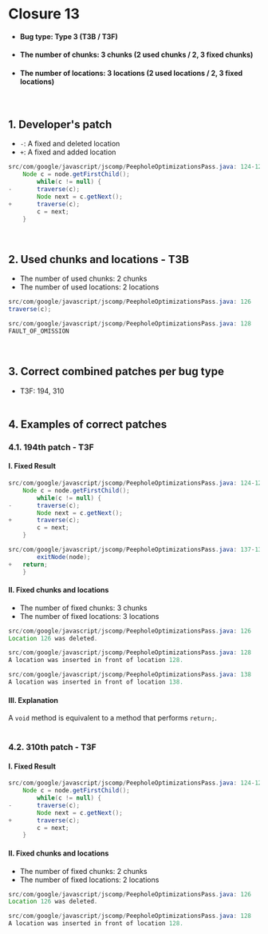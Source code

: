 # Closure 13
* <h4>Bug type: Type 3 (T3B / T3F)</h4>
* <h4>The number of chunks: 3 chunks (2 used chunks / 2, 3 fixed chunks)</h4>
* <h4>The number of locations: 3 locations (2 used locations / 2, 3 fixed locations)</h4>
<br>

## 1. Developer's patch
* `-`: A fixed and deleted location
* `+`: A fixed and added location
```java
src/com/google/javascript/jscomp/PeepholeOptimizationsPass.java: 124-129
    Node c = node.getFirstChild();
        while(c != null) {
-       traverse(c);
        Node next = c.getNext();
+       traverse(c);
        c = next;
    }
```
<br>

## 2. Used chunks and locations - T3B
* The number of used chunks: 2 chunks
* The number of used locations: 2 locations
```java
src/com/google/javascript/jscomp/PeepholeOptimizationsPass.java: 126
traverse(c);
```

```java
src/com/google/javascript/jscomp/PeepholeOptimizationsPass.java: 128
FAULT_OF_OMISSION
```
<br>

## 3. Correct combined patches per bug type
* T3F: 194, 310
<br><br>

## 4. Examples of correct patches
### 4.1. 194th patch - T3F
#### I. Fixed Result
```java
src/com/google/javascript/jscomp/PeepholeOptimizationsPass.java: 124-129
    Node c = node.getFirstChild();
        while(c != null) {
-       traverse(c);
        Node next = c.getNext();
+       traverse(c);
        c = next;
    }
```

```java
src/com/google/javascript/jscomp/PeepholeOptimizationsPass.java: 137-138
        exitNode(node);
+   return;           
    }
```

#### II. Fixed chunks and locations
* The number of fixed chunks: 3 chunks
* The number of fixed locations: 3 locations
```java
src/com/google/javascript/jscomp/PeepholeOptimizationsPass.java: 126
Location 126 was deleted.
```

```java
src/com/google/javascript/jscomp/PeepholeOptimizationsPass.java: 128
A location was inserted in front of location 128.
```

```java
src/com/google/javascript/jscomp/PeepholeOptimizationsPass.java: 138
A location was inserted in front of location 138.
```

#### III. Explanation
A ```void``` method is equivalent to a method that performs ```return;```.
<br><br>

### 4.2. 310th patch - T3F
#### I. Fixed Result
```java
src/com/google/javascript/jscomp/PeepholeOptimizationsPass.java: 124-129
    Node c = node.getFirstChild();
        while(c != null) {
-       traverse(c);
        Node next = c.getNext();
+       traverse(c);
        c = next;
    }
```

#### II. Fixed chunks and locations
* The number of fixed chunks: 2 chunks
* The number of fixed locations: 2 locations
```java
src/com/google/javascript/jscomp/PeepholeOptimizationsPass.java: 126
Location 126 was deleted.
```

```java
src/com/google/javascript/jscomp/PeepholeOptimizationsPass.java: 128
A location was inserted in front of location 128.
```
<br><br>